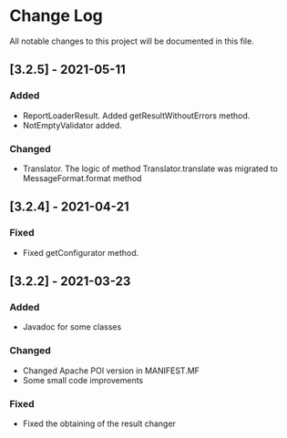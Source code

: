 # Change Log
All notable changes to this project will be documented in this file.

## [3.2.5] - 2021-05-11

### Added
- ReportLoaderResult. Added getResultWithoutErrors method.
- NotEmptyValidator added.
### Changed
- Translator. The logic of method Translator.translate was migrated to MessageFormat.format method

## [3.2.4] - 2021-04-21

### Fixed
- Fixed getConfigurator method.

## [3.2.2] - 2021-03-23

### Added
- Javadoc for some classes
### Changed
- Changed Apache POI version in MANIFEST.MF
- Some small code improvements
### Fixed
- Fixed the obtaining of the result changer